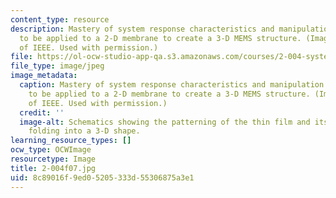 ```yaml
---
content_type: resource
description: Mastery of system response characteristics and manipulation allows impulses
  to be applied to a 2-D membrane to create a 3-D MEMS structure. (Image courtesy
  of IEEE. Used with permission.)
file: https://ol-ocw-studio-app-qa.s3.amazonaws.com/courses/2-004-systems-modeling-and-control-ii-fall-2007/8c89016f9ed05205333d55306875a3e1_2-004f07.jpg
file_type: image/jpeg
image_metadata:
  caption: Mastery of system response characteristics and manipulation allows impulses
    to be applied to a 2-D membrane to create a 3-D MEMS structure. (Image courtesy
    of IEEE. Used with permission.)
  credit: ''
  image-alt: Schematics showing the patterning of the thin film and its subsequent
    folding into a 3-D shape.
learning_resource_types: []
ocw_type: OCWImage
resourcetype: Image
title: 2-004f07.jpg
uid: 8c89016f-9ed0-5205-333d-55306875a3e1
---
```

